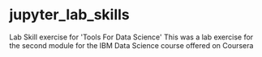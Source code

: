 # jupyter_lab_skills
Lab Skill exercise for 'Tools For Data Science'
This was a lab exercise for the second module for the IBM Data Science course offered on Coursera
